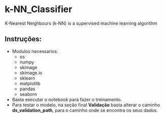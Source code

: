 # k-NN_Classifier
K-Nearest Neighbours (k-NN) is a supervised machine learning algorithm

## Instruções:
- Modulos necessarios:
    - os
    - numpy
    - skimage
    - skimage.io
    - sklearn
    - matplotlib
    - pandas
    - seaborn
- Basta executar o notebook para fazer o treinamento.
- Para testar o modelo, na seção final <strong>Validação</strong> basta alterar o caminho <strong>ds_validation_path</strong>, para o caminho onde se encontra os seus dados.